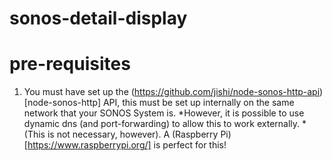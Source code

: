 # sonos-detail-display

# pre-requisites
1. You must have set up the (https://github.com/jishi/node-sonos-http-api)[node-sonos-http] API, this must be set up internally on the same network that your SONOS System is. *However, it is possible to use dynamic dns (and port-forwarding) to allow this to work externally. * (This is not necessary, however). A (Raspberry Pi)[https://www.raspberrypi.org/] is perfect for this!

